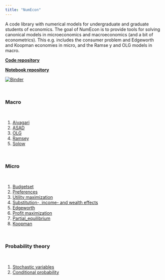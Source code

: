 ```yaml
---
title: "NumEcon"
---
```


A code library with numerical models for undergraduate and graduate students of economics. The goal of NumEcon is to provide tools for solving canonical models in microeconomics and macroeconomics (and a bit of econometrics). This e.g. includes the consumer problem and Edgeworth and Koopman economies in micro, and the Ramse   y and OLG models in macro.

**[Code repository](https://github.com/NumEconCopenhagen/NumEcon)**

**[Notebook repository](https://github.com/NumEconCopenhagen/NumEconNotebook)** 

[![Binder](https://mybinder.org/badge_logo.svg)](https://mybinder.org/v2/gh/NumEconCopenhagen/NumEconNotebooks/master?urlpath=lab)

&nbsp;

### Macro

&nbsp;

1. [Aiyagari](/numecon/Aiyagari)
2. [ASAD](/numecon/ASAD)
3. [OLG](/numecon/OLG)
4. [Ramsey](/numecon/Ramsey)
5. [Solow](/numecon/Solow)

&nbsp;

### Micro

&nbsp;

1. [Budgetset](/numecon/01_Budgetset)
2. [Preferences](/numecon/02_Preferences)
3. [Utility maximization](/numecon/03_Utility_maximization)
4. [Substitution-, income- and wealth effects](/numecon/04_Substitution_income_and_wealth_effects)
5. [Edgeworth](/numecon/05_Edgeworth)
6. [Profit maximization](/numecon/06_Profit_maximization)
7. [Partial_equilibrium](/numecon/07_Partial_equilibrium)
8. [Koopman](/numecon/08_Koopman)

&nbsp;

### Probability theory

&nbsp;

1. [Stochastic variables](/numecon/01_Stochastic_variables)
2. [Conditional probability](/numecon/02_Conditional_probability)